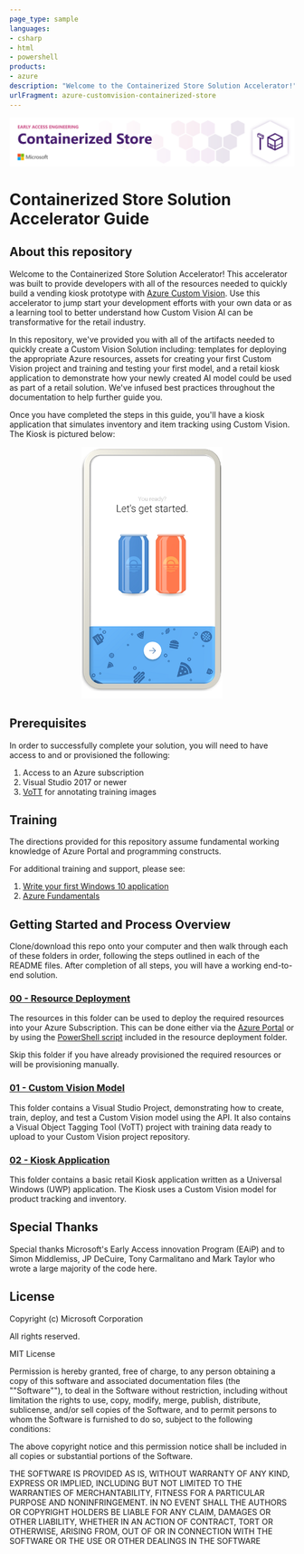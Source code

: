 ```yaml
---
page_type: sample
languages:
- csharp
- html
- powershell
products:
- azure
description: "Welcome to the Containerized Store Solution Accelerator!"
urlFragment: azure-customvision-containerized-store
---
```


![](./doc_images/siabheader.png)

# Containerized Store Solution Accelerator Guide
## About this repository
Welcome to the Containerized Store Solution Accelerator!  This accelerator was built to provide developers with all of the resources needed to quickly build a vending kiosk prototype with [Azure Custom Vision](https://azure.microsoft.com/en-us/services/cognitive-services/custom-vision-service/).  Use this accelerator to jump start your development efforts with your own data or as a learning tool to better understand how Custom Vision AI can be transformative for the retail industry.

In this repository, we've provided you with all of the artifacts needed to quickly create a Custom Vision Solution including: templates for deploying the appropriate Azure resources, assets for creating your first Custom Vision project and training and testing your first model, and a retail kiosk application to demonstrate how your newly created AI model could be used as part of a retail solution. We've infused best practices throughout the documentation to help further guide you.

Once you have completed the steps in this guide, you'll have a kiosk application that simulates inventory and item tracking using Custom Vision. The Kiosk is pictured below:

<p align="center">
 <img src="./doc_images/Home_400.png" width=250 />
</p>

## Prerequisites
In order to successfully complete your solution, you will need to have access to and or provisioned the following:
1. Access to an Azure subscription
2. Visual Studio 2017 or newer
3. [VoTT](https://github.com/Microsoft/VoTT) for annotating training images

## Training
The directions provided for this repository assume fundamental working knowledge of Azure Portal and programming constructs.  

For additional training and support, please see:
 1. [Write your first Windows 10 application](https://docs.microsoft.com/en-us/learn/modules/write-your-first-windows10-app/)
 2. [Azure Fundamentals](https://docs.microsoft.com/en-us/learn/paths/azure-fundamentals/)

## Getting Started and Process Overview
Clone/download this repo onto your computer and then walk through each of these folders in order, following the steps outlined in each of the README files.  After completion of all steps, you will have a working end-to-end solution.

### [00 - Resource Deployment](./00%20-%20Resource%20Deployment/README.md)
The resources in this folder can be used to deploy the required resources into your Azure Subscription. This can be done either via the [Azure Portal](https://portal.azure.com) or by using the [PowerShell script](./00%20-%20Resource%20Deployment/deploy.ps1) included in the resource deployment folder.  

Skip this folder if you have already provisioned the required resources or will be provisioning manually.

### [01 - Custom Vision Model](./01%20-%20Custom%20Vision%20Model/README.md)
This folder contains a Visual Studio Project, demonstrating how to create, train, deploy, and test a Custom Vision model using the API.  It also contains a Visual Object Tagging Tool (VoTT) project with training data ready to upload to your Custom Vision project repository.

### [02 - Kiosk Application](./02%20-%20Kiosk%20Application/README.md)
This folder contains a basic retail Kiosk application written as a Universal Windows (UWP) application. The Kiosk uses a Custom Vision model for product tracking and inventory.

## Special Thanks
Special thanks Microsoft's Early Access innovation Program (EAiP) and to Simon Middlemiss, JP DeCuire, Tony Carmalitano and Mark Taylor who wrote a large majority of the code here.

## License
Copyright (c) Microsoft Corporation

All rights reserved.

MIT License

Permission is hereby granted, free of charge, to any person obtaining a copy of this software and associated documentation files (the ""Software""), to deal in the Software without restriction, including without limitation the rights to use, copy, modify, merge, publish, distribute, sublicense, and/or sell copies of the Software, and to permit persons to whom the Software is furnished to do so, subject to the following conditions:

The above copyright notice and this permission notice shall be included in all copies or substantial portions of the Software.

THE SOFTWARE IS PROVIDED AS IS, WITHOUT WARRANTY OF ANY KIND, EXPRESS OR IMPLIED, INCLUDING BUT NOT LIMITED TO THE WARRANTIES OF MERCHANTABILITY, FITNESS FOR A PARTICULAR PURPOSE AND NONINFRINGEMENT. IN NO EVENT SHALL THE AUTHORS OR COPYRIGHT HOLDERS BE LIABLE FOR ANY CLAIM, DAMAGES OR OTHER LIABILITY, WHETHER IN AN ACTION OF CONTRACT, TORT OR OTHERWISE, ARISING FROM, OUT OF OR IN CONNECTION WITH THE SOFTWARE OR THE USE OR OTHER DEALINGS IN THE SOFTWARE
